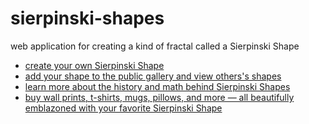 # sierpinski-shapes

web application for creating a kind of fractal called a Sierpinski Shape

* [create your own Sierpinski Shape](https://www.sierpinski-shapes.com/create)
* [add your shape to the public gallery and view others's shapes](https://www.sierpinski-shapes.com/create)
* [learn more about the history and math behind Sierpinski Shapes](https://www.sierpinski-shapes.com/learn)
* [buy wall prints, t-shirts, mugs, pillows, and more — all beautifully emblazoned with your favorite Sierpinski Shape](https://www.sierpinski-shapes.com/shop)


